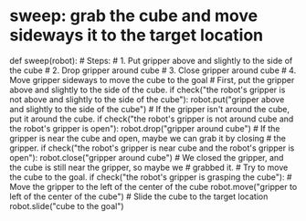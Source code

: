 # sweep: grab the cube and move sideways it to the target location
def sweep(robot):
    # Steps:
    #  1. Put gripper above and slightly to the side of the cube
    #  2. Drop gripper around cube
    #  3. Close gripper around cube
    #  4. Move gripper sideways to move the cube to the goal
    # First, put the gripper above and slightly to the side of the cube.
    if check("the robot's gripper is not above and slightly to the side of the cube"):
        robot.put("gripper above and slightly to the side of the cube")
    # If the gripper isn't around the cube, put it around the cube.
    if check("the robot's gripper is not around cube and the robot's gripper is open"):
        robot.drop("gripper around cube")
    # If the gripper is near the cube and open, maybe we can grab it by closing
    # the gripper.
    if check("the robot's gripper is near cube and the robot's gripper is open"):
        robot.close("gripper around cube")
    # We closed the gripper, and the cube is still near the gripper, so maybe we
    # grabbed it.
    # Try to move the cube to the goal.
    if check("the robot's gripper is grasping the cube"):
        # Move the gripper to the left of the center of the cube
        robot.move("gripper to left of the center of the cube")
        # Slide the cube to the target location
        robot.slide("cube to the goal")